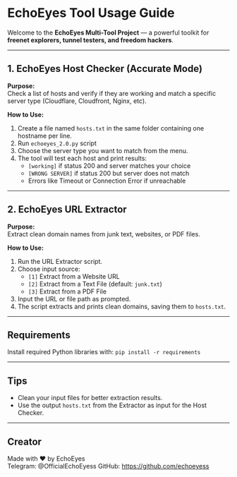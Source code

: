 
# **EchoEyes Tool Usage Guide**

Welcome to the **EchoEyes Multi-Tool Project** — a powerful toolkit for **freenet explorers, tunnel testers, and freedom hackers**.

---

## **1. EchoEyes Host Checker (Accurate Mode)**

**Purpose:**  
Check a list of hosts and verify if they are working and match a specific server type (Cloudflare, Cloudfront, Nginx, etc).

**How to Use:**  
1. Create a file named `hosts.txt` in the same folder containing one hostname per line.  
2. Run `echoeyes_2.0.py` script  
3. Choose the server type you want to match from the menu.  
4. The tool will test each host and print results:  
   - `[working]` if status 200 and server matches your choice  
   - `[WRONG SERVER]` if status 200 but server does not match  
   - Errors like Timeout or Connection Error if unreachable

---

## **2. EchoEyes URL Extractor**

**Purpose:**  
Extract clean domain names from junk text, websites, or PDF files.

**How to Use:**  
1. Run the URL Extractor script.  
2. Choose input source:  
   - `[1]` Extract from a Website URL  
   - `[2]` Extract from a Text File (default: `junk.txt`)  
   - `[3]` Extract from a PDF File  
3. Input the URL or file path as prompted.  
4. The script extracts and prints clean domains, saving them to `hosts.txt`.

---

## **Requirements**

Install required Python libraries with: 
`pip install -r requirements`

---

## **Tips**

- Clean your input files for better extraction results.  
- Use the output `hosts.txt` from the Extractor as input for the Host Checker.

---

## **Creator**

Made with ♥ by EchoEyes  
Telegram: @OfficialEchoEyess
GitHub: https://github.com/echoeyess
